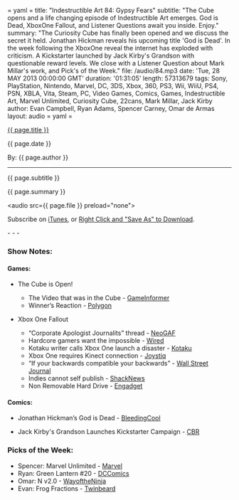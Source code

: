 = yaml =
title: "Indestructible Art 84: Gypsy Fears"
subtitle: "The Cube opens and a life changing episode of Indestructible Art emerges. God is Dead, XboxOne Fallout, and Listener Questions await you inside. Enjoy."
summary: "The Curiosity Cube has finally been opened and we discuss the secret it held. Jonathan Hickman reveals his upcoming title 'God is Dead'. In the week following the XboxOne reveal the internet has exploded with criticism. A Kickstarter launched by Jack Kirby's Grandson with questionable reward levels. We close with a Listener Question about Mark Millar's work, and Pick's of the Week."
file: /audio/84.mp3
date: 'Tue, 28 MAY 2013 00:00:00 GMT'
duration: '01:31:05'
length: 57313679
tags: Sony, PlayStation, Nintendo, Marvel, DC, 3DS, Xbox, 360, PS3, Wii, WiiU, PS4, PSN, XBLA, Vita, Steam, PC, Video Games, Comics, Games, Indestructible Art, Marvel Unlimited, Curiosity Cube, 22cans, Mark Millar, Jack Kirby
author: Evan Campbell, Ryan Adams, Spencer Carney, Omar de Armas
layout: audio
= yaml =

<a href="{{ page.url }}" class='postTitleLink'><p class='postTitle'>{{ page.title }}</p></a>
<p class='postPublished'>{{ page.date }}</p>
<p class='postAuthor'>By: {{ page.author }}</p>
<hr>
<p class='podcastSummary'>{{ page.subtitle }}</p>

<p class='podcastSummary'>{{ page.summary }}</p>

<audio src={{ page.file }} preload="none"></audio>
<p class='subLinks'>Subscribe on <a href='http://bit.ly/iapodcast'>iTunes</a>, or <a href={{ page.file }}>Right Click and "Save As" to Download</a>.</p>
- - -

### Show Notes:  ###
#### Games: ####
* The Cube is Open!
    * The Video that was in the Cube -  [GameInformer](http://www.gameinformer.com/b/news/archive/2013/05/26/22-cans-announces-goddess-curiosity-cube-winner-will-control-the-game.aspx)
    * Winner’s Reaction - [Polygon](http://www.polygon.com/2013/5/26/4368298/curiosity-winner-weighs-in-on-life-changing-prize-and-the-perks-of)

* Xbox One Fallout
    * “Corporate Apologist Journalits” thread - [NeoGAF](http://www.neogaf.com/forum/showthread.php?t=564709)
    * Hardcore gamers want the impossible - [Wired](http://www.wired.com/gamelife/2013/05/xbox-one-gaming/)
    * Kotaku writer calls Xbox One launch a disaster - [Kotaku](http://kotaku.com/that-xbox-one-reveal-sure-was-a-disaster-huh-509192266)
    * Xbox One requires Kinect connection - [Joystiq](http://www.joystiq.com/2013/05/22/xbox-one-requires-kinect-connection/)
    * “If your backwards compatible your backwards” - [Wall Street Journal](http://blogs.wsj.com/digits/2013/05/22/microsoft-and-sony-diverge-on-gaming-cloud/)
    * Indies cannot self publish - [ShackNews](http://www.shacknews.com/article/79309/xbox-one-wont-allow-indies-to-self-publish-games)
    * Non Removable Hard Drive - [Engadget](http://www.engadget.com/2013/05/21/xbox-one-hard-drive/)
  
#### Comics: ####
* Jonathan Hickman’s God is Dead - [BleedingCool](http://www.bleedingcool.com/2013/05/22/jonathan-hickmans-god-is-dead-for-avatar)

* Jack Kirby's Grandson Launches Kickstarter Campaign - [CBR](http://robot6.comicbookresources.com/2013/05/kickstarter-launches-for-jack-kirby-book-by-his-grandson/)
  
### Picks of the Week: ###
* Spencer: Marvel Unlimited - [Marvel](http://marvel.com/comics/unlimited)
* Ryan: Green Lantern #20 - [DCComics](http://www.dccomics.com/comics/green-lantern-2011/green-lantern-20)
* Omar: N v2.0 - [WayoftheNinja](http://www.thewayoftheninja.org/n_downloads.html)
* Evan: Frog Fractions - [Twinbeard](http://twinbeard.com/frog-fractions)